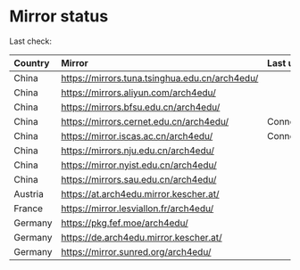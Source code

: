 <script src="./time.js"></script>
# Mirror status
Last check: <script type="text/javascript">localize(1709914811.0329902);</script>

|Country|Mirror|Last update|
|:------|:-----|:----------|
|China|https://mirrors.tuna.tsinghua.edu.cn/arch4edu/|<script type="text/javascript">localize(1709879914);</script>|
|China|https://mirrors.aliyun.com/arch4edu/|<script type="text/javascript">localize(1709879914);</script>|
|China|https://mirrors.bfsu.edu.cn/arch4edu/|<script type="text/javascript">localize(1709836393);</script>|
|China|https://mirrors.cernet.edu.cn/arch4edu/|ConnectionError|
|China|https://mirror.iscas.ac.cn/arch4edu/|ConnectionError|
|China|https://mirrors.nju.edu.cn/arch4edu/|<script type="text/javascript">localize(1709836393);</script>|
|China|https://mirror.nyist.edu.cn/arch4edu/|<script type="text/javascript">localize(1709879914);</script>|
|China|https://mirrors.sau.edu.cn/arch4edu/|<script type="text/javascript">localize(1709879914);</script>|
|Austria|https://at.arch4edu.mirror.kescher.at/|<script type="text/javascript">localize(1709879914);</script>|
|France|https://mirror.lesviallon.fr/arch4edu/|<script type="text/javascript">localize(1709879914);</script>|
|Germany|https://pkg.fef.moe/arch4edu/|<script type="text/javascript">localize(1709879914);</script>|
|Germany|https://de.arch4edu.mirror.kescher.at/|<script type="text/javascript">localize(1709879914);</script>|
|Germany|https://mirror.sunred.org/arch4edu/|<script type="text/javascript">localize(1709879914);</script>|

<script src="./tablefilter/tablefilter.js"></script>
<script src="./table.js"></script>